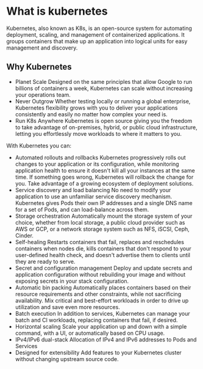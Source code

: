 # What is kubernetes

Kubernetes, also known as K8s, is an open-source system for automating deployment, scaling, and management of containerized applications.
It groups containers that make up an application into logical units for easy management and discovery.

## Why Kubernetes

	
* Planet Scale
Designed on the same principles that allow Google to run billions of containers a week, Kubernetes can scale without increasing your operations team.
* Never Outgrow
Whether testing locally or running a global enterprise, Kubernetes flexibility grows with you to deliver your applications consistently and easily no matter how complex your need is.
* Run K8s Anywhere
Kubernetes is open source giving you the freedom to take advantage of on-premises, hybrid, or public cloud infrastructure, letting you effortlessly move workloads to where it matters to you.

With Kubernetes you can:
- Automated rollouts and rollbacks
    Kubernetes progressively rolls out changes to your application or its configuration, while monitoring application health to ensure it doesn't kill all your instances at the same time. If something goes wrong, Kubernetes will rollback the change for you. Take advantage of a growing ecosystem of deployment solutions.
- Service discovery and load balancing
    No need to modify your application to use an unfamiliar service discovery mechanism. Kubernetes gives Pods their own IP addresses and a single DNS name for a set of Pods, and can load-balance across them.
- Storage orchestration
    Automatically mount the storage system of your choice, whether from local storage, a public cloud provider such as AWS or GCP, or a network storage system such as NFS, iSCSI, Ceph, Cinder.
- Self-healing
    Restarts containers that fail, replaces and reschedules containers when nodes die, kills containers that don't respond to your user-defined health check, and doesn't advertise them to clients until they are ready to serve.
- Secret and configuration management
    Deploy and update secrets and application configuration without rebuilding your image and without exposing secrets in your stack configuration.
- Automatic bin packing
    Automatically places containers based on their resource requirements and other constraints, while not sacrificing availability. Mix critical and best-effort workloads in order to drive up utilization and save even more resources.
- Batch execution
    In addition to services, Kubernetes can manage your batch and CI workloads, replacing containers that fail, if desired.
- Horizontal scaling
    Scale your application up and down with a simple command, with a UI, or automatically based on CPU usage.
- IPv4/IPv6 dual-stack
    Allocation of IPv4 and IPv6 addresses to Pods and Services
- Designed for extensibility
    Add features to your Kubernetes cluster without changing upstream source code.